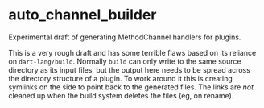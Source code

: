 # auto_channel_builder

Experimental draft of generating MethodChannel handlers for plugins.

This is a very rough draft and has some terrible flaws based on its reliance on
`dart-lang/build`. Normally `build` can only write to the same source directory
as its input files, but the output here needs to be spread across the directory
structure of a plugin. To work around it this is creating symlinks on the side
to point back to the generated files. The links are _not_ cleaned up when the
build system deletes the files (eg, on rename).